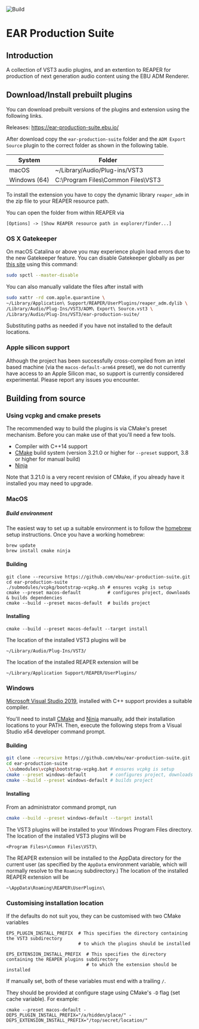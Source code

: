 ![Build](https://github.com/ebu/ear-production-suite/workflows/Build/badge.svg)

# EAR Production Suite


## Introduction

A collection of VST3 audio plugins, and an extention to REAPER for production of next generation audio content using the EBU ADM Renderer.

## Download/Install prebuilt plugins

You can download prebuilt versions of the plugins and extension using the following links.

Releases: https://ear-production-suite.ebu.io/

After download copy the `ear-production-suite` folder and the `ADM Export Source` plugin to the correct folder as shown in the following table.

| System                    | Folder                                   |
| ------------------------- | ---------------------------------------- |
| macOS                     | ~/Library/Audio/Plug-ins/VST3            |
| Windows (64)              | C:\Program Files\Common Files\VST3       |

To install the extension you have to copy the dynamic library `reaper_adm` in the zip file to your REAPER resource path. 

You can open the folder from within REAPER via 

```
[Options] -> [Show REAPER resource path in explorer/finder...]
```

### OS X Gatekeeper
On macOS Catalina or above you may experience plugin load errors due to the new Gatekeeper feature.
You can disable Gatekeeper globally as per [this site](https://cronotek.net/blog/how-to-disable-gatekeeper-on-macos-mojave-and-catalina)
using this command:

```bash
sudo spctl --master-disable 
```

You can also manually validate the files after install with
```bash
sudo xattr -rd com.apple.quarantine \
~/Library/Application\ Support/REAPER/UserPlugins/reaper_adm.dylib \
/Library/Audio/Plug-Ins/VST3/ADM\ Export\ Source.vst3 \
/Library/Audio/Plug-Ins/VST3/ear-production-suite/
```
Substituting paths as needed if you have not installed to the default locations.

### Apple silicon support
Although the project has been successfully cross-compiled from an intel based machine (via the `macos-default-arm64` preset), we do not currently have access to an Apple Silicon mac, so support is currently considered experimental. Please report any issues you encounter.

## Building from source

### Using vcpkg and cmake presets

The recommended way to build the plugins is via CMake's preset mechanism. Before you can make use of that you'll need a few tools.

- Compiler with C++14 support
- [CMake](https://www.cmake.org) build system (version 3.21.0 or higher for `--preset` support, 3.8 or higher for manual build)
- [Ninja](https://ninja-build.org/)

Note that 3.21.0 is a very recent revision of CMake, if you already have it installed you may need to upgrade.

### MacOS
##### Build environment
The easiest way to set up a suitable environment is to follow the [homebrew](https://brew.sh/) setup instructions. Once you have a working homebrew:
```shell
brew update
brew install cmake ninja
```

#### Building

```shell
git clone --recursive https://github.com/ebu/ear-production-suite.git
cd ear-production-suite
./submodules/vcpkg/bootstrap-vcpkg.sh # ensures vcpkg is setup 
cmake --preset macos-default          # configures project, downloads & builds dependencies
cmake --build --preset macos-default  # builds project
```
#### Installing
```shell
cmake --build --preset macos-default --target install
```

The location of the installed VST3 plugins will be 
```shell
~/Library/Audio/Plug-Ins/VST3/
```
The location of the installed REAPER extension will be
```shell
~/Library/Application Support/REAPER/UserPlugins/
```

### Windows
[Microsoft Visual Studio 2019](https://visualstudio.microsoft.com/vs/), installed with C++ support provides a suitable compiler. 

You'll need to install [CMake](https://www.cmake.org) and [Ninja](https://ninja-build.org/) manually, add their installation locations to your PATH. Then, execute the following steps from a Visual Studio x64 developer command prompt.

#### Building

```bash
git clone --recursive https://github.com/ebu/ear-production-suite.git
cd ear-production-suite
.\submodules\vcpkg\bootstrap-vcpkg.bat # ensures vcpkg is setup
cmake --preset windows-default         # configures project, downloads & builds dependencies
cmake --build --preset windows-default # builds project
```
#### Installing
From an administrator command prompt, run
```bash
cmake --build --preset windows-default --target install
```

The VST3 plugins will be installed to your Windows Program Files directory.
The location of the installed VST3 plugins will be
```shell
<Program Files>\Common Files\VST3\
```
The REAPER extension will be installed to the AppData directory for the current user (as specified by the `AppData` environment variable, which will normally resolve to the `Roaming` subdirectory.)
The location of the installed REAPER extension will be
```shell
~\AppData\Roaming\REAPER\UserPlugins\
```

### Customising installation location

If the defaults do not suit you, they can be customised with two CMake variables

```shell
EPS_PLUGIN_INSTALL_PREFIX  # This specifies the directory containing the VST3 subdirectory
                           # to which the plugins should be installed
````
```shell
EPS_EXTENSION_INSTALL_PREFIX  # This specifies the directory containing the REAPER plugins subdirectory
                              # to which the extension should be installed
```
If manually set, both of these variables must end with a trailing `/`.

They should be provided at configure stage using CMake's `-D` flag (set cache variable). For example:

```shell
cmake --preset macos-default -DEPS_PLUGIN_INSTALL_PREFIX="/a/hidden/place/" -DEPS_EXTENSION_INSTALL_PREFIX="/top/secret/location/"
```

